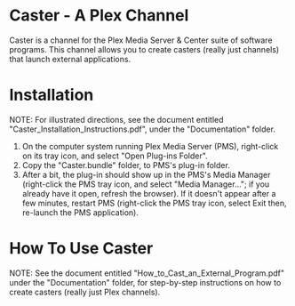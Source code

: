 Caster - A Plex Channel
==========================================

Caster is a channel for the Plex Media Server & Center suite of software programs.  This channel allows you to create casters (really just channels) that launch external applications.

Installation
==========================================
NOTE:  For illustrated directions, see the document entitled "Caster_Installation_Instructions.pdf", under the "Documentation" folder.

1. On the computer system running Plex Media Server (PMS), right-click on its
tray icon, and select "Open Plug-ins Folder".
2. Copy the "Caster.bundle" folder, to PMS's plug-in folder.
3. After a bit, the plug-in should show up in the PMS's Media Manager
(right-click the PMS tray icon, and select "Media Manager..."; if you already have
it open, refresh the browser).  If it doesn't appear after a few minutes, restart
PMS (right-click the PMS tray icon, select Exit then, re-launch the PMS
application).

How To Use Caster
==========================================
NOTE:  See the document entitled "How_to_Cast_an_External_Program.pdf" under the "Documentation" folder, for step-by-step instructions on how to create casters (really just Plex channels).
